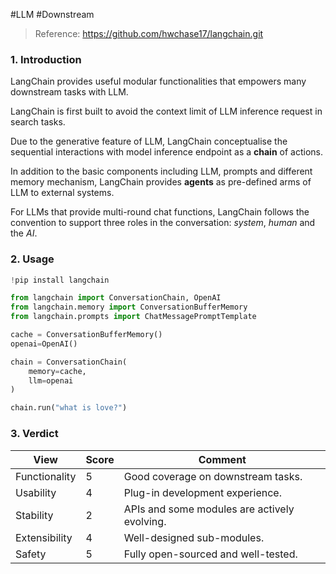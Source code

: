 #LLM #Downstream

> Reference: https://github.com/hwchase17/langchain.git

### 1. Introduction

LangChain provides useful modular functionalities that empowers many downstream tasks with LLM.

LangChain is first built to avoid the context limit of LLM inference request in search tasks.

Due to the generative feature of LLM, LangChain conceptualise the sequential interactions with model inference endpoint as a **chain** of actions.

In addition to the basic components including LLM, prompts and different memory mechanism, LangChain provides **agents** as pre-defined arms of LLM to external systems.

For LLMs that provide multi-round chat functions, LangChain follows the convention to support three roles in the conversation: *system*, *human* and the *AI*.


### 2. Usage
```python
!pip install langchain

from langchain import ConversationChain, OpenAI
from langchain.memory import ConversationBufferMemory
from langchain.prompts import ChatMessagePromptTemplate

cache = ConversationBufferMemory()
openai=OpenAI()

chain = ConversationChain(
	memory=cache,
	llm=openai
)

chain.run("what is love?")
```


### 3. Verdict

| View          | Score | Comment                                      |
| ------------- | ----- | -------------------------------------------- |
| Functionality | 5     | Good coverage on downstream tasks.           |
| Usability     | 4     | Plug-in development experience.              |
| Stability     | 2     | APIs and some modules are actively evolving. |
| Extensibility | 4     | Well-designed sub-modules.                   |
| Safety        | 5     | Fully open-sourced and well-tested.          |

